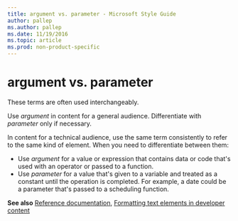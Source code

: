 ```yaml
---
title: argument vs. parameter - Microsoft Style Guide
author: pallep
ms.author: pallep
ms.date: 11/19/2016
ms.topic: article
ms.prod: non-product-specific
---
```


# argument vs. parameter

These terms are often used interchangeably.

Use *argument* in content for a general audience. Differentiate with *parameter* only if necessary.

In content for a technical audience, use the same term consistently to refer to the same kind of element. When you need to differentiate between them:

 - Use *argument* for a value or expression that contains data or code that's used with an operator or passed to a function. 
 - Use *parameter* for a value that's given to a variable and treated as a constant until the operation is completed. For example, a date could be a parameter that's passed to a scheduling function.

**See also** [Reference documentation](../../developer-content/reference-documentation.md), [Formatting text elements in developer content](../../developer-content/formatting-developer-text-elements.md)
